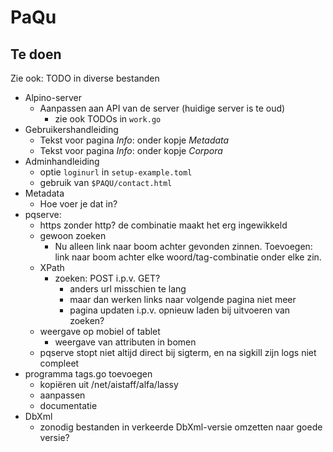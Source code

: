 # PaQu #

## Te doen ##

Zie ook: TODO in diverse bestanden

  - Alpino-server
    - Aanpassen aan API van de server (huidige server is te oud)
      - zie ook TODOs in `work.go`
  - Gebruikershandleiding
    - Tekst voor pagina *Info*: onder kopje *Metadata*
    - Tekst voor pagina *Info*: onder kopje *Corpora*
  - Adminhandleiding
    - optie `loginurl` in `setup-example.toml`
	- gebruik van `$PAQU/contact.html`
  - Metadata
    - Hoe voer je dat in?
  - pqserve:
    - https zonder http? de combinatie maakt het erg ingewikkeld
    - gewoon zoeken
	  - Nu alleen link naar boom achter gevonden zinnen. Toevoegen: link
        naar boom achter elke woord/tag-combinatie onder elke zin.
    - XPath
      - zoeken: POST i.p.v. GET?
	    - anders url misschien te lang
		- maar dan werken links naar volgende pagina niet meer
		- pagina updaten i.p.v. opnieuw laden bij uitvoeren van zoeken?
    - weergave op mobiel of tablet
	  - weergave van attributen in bomen
	- pqserve stopt niet altijd direct bij sigterm, en na sigkill zijn logs niet compleet
  - programma tags.go toevoegen
    - kopiëren uit /net/aistaff/alfa/lassy
    - aanpassen
	- documentatie
  - DbXml
    - zonodig bestanden in verkeerde DbXml-versie omzetten naar goede versie?
